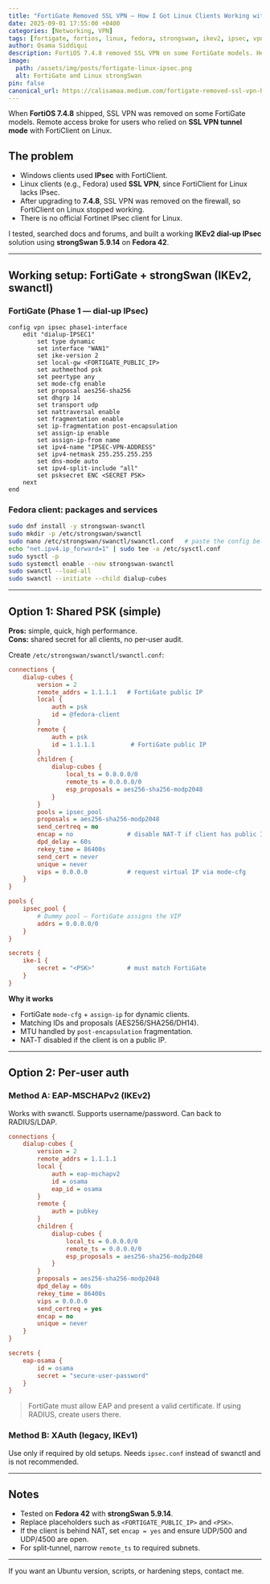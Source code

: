 ```yaml
---
title: "FortiGate Removed SSL VPN — How I Got Linux Clients Working with IPsec on Fedora 42"
date: 2025-09-01 17:55:00 +0400
categories: [Networking, VPN]
tags: [fortigate, fortios, linux, fedora, strongswan, ikev2, ipsec, vpn]
author: Osama Siddiqui
description: FortiOS 7.4.8 removed SSL VPN on some FortiGate models. Here is a working IKEv2 + strongSwan setup for Fedora 42 using swanctl.
image:
  path: /assets/img/posts/fortigate-linux-ipsec.png
  alt: FortiGate and Linux strongSwan
pin: false
canonical_url: https://calisamaa.medium.com/fortigate-removed-ssl-vpn-heres-how-i-got-linux-clients-working-with-ipsec-on-fedora-42-493ab39c1a0d
---
```


When **FortiOS 7.4.8** shipped, SSL VPN was removed on some FortiGate models. Remote access broke for users who relied on **SSL VPN tunnel mode** with FortiClient on Linux.

## The problem

- Windows clients used **IPsec** with FortiClient.
- Linux clients (e.g., Fedora) used **SSL VPN**, since FortiClient for Linux lacks IPsec.
- After upgrading to **7.4.8**, SSL VPN was removed on the firewall, so FortiClient on Linux stopped working.
- There is no official Fortinet IPsec client for Linux.

I tested, searched docs and forums, and built a working **IKEv2 dial‑up IPsec** solution using **strongSwan 5.9.14** on **Fedora 42**.

---

## Working setup: FortiGate + strongSwan (IKEv2, swanctl)

### FortiGate (Phase 1 — dial‑up IPsec)

```shell
config vpn ipsec phase1-interface
    edit "dialup-IPSEC1"
        set type dynamic
        set interface "WAN1"
        set ike-version 2
        set local-gw <FORTIGATE_PUBLIC_IP>
        set authmethod psk
        set peertype any
        set mode-cfg enable
        set proposal aes256-sha256
        set dhgrp 14
        set transport udp
        set nattraversal enable
        set fragmentation enable
        set ip-fragmentation post-encapsulation
        set assign-ip enable
        set assign-ip-from name
        set ipv4-name "IPSEC-VPN-ADDRESS"
        set ipv4-netmask 255.255.255.255
        set dns-mode auto
        set ipv4-split-include "all"
        set psksecret ENC <SECRET PSK>
    next
end
```

### Fedora client: packages and services

```bash
sudo dnf install -y strongswan-swanctl
sudo mkdir -p /etc/strongswan/swanctl
sudo nano /etc/strongswan/swanctl/swanctl.conf   # paste the config below
echo "net.ipv4.ip_forward=1" | sudo tee -a /etc/sysctl.conf
sudo sysctl -p
sudo systemctl enable --now strongswan-swanctl
sudo swanctl --load-all
sudo swanctl --initiate --child dialup-cubes
```

---

## Option 1: Shared PSK (simple)

**Pros:** simple, quick, high performance.  
**Cons:** shared secret for all clients, no per‑user audit.

Create `/etc/strongswan/swanctl/swanctl.conf`:

```ini
connections {
    dialup-cubes {
        version = 2
        remote_addrs = 1.1.1.1   # FortiGate public IP
        local {
            auth = psk
            id = @fedora-client
        }
        remote {
            auth = psk
            id = 1.1.1.1          # FortiGate public IP
        }
        children {
            dialup-cubes {
                local_ts = 0.0.0.0/0
                remote_ts = 0.0.0.0/0
                esp_proposals = aes256-sha256-modp2048
            }
        }
        pools = ipsec_pool
        proposals = aes256-sha256-modp2048
        send_certreq = no
        encap = no               # disable NAT‑T if client has public IP
        dpd_delay = 60s
        rekey_time = 86400s
        send_cert = never
        unique = never
        vips = 0.0.0.0           # request virtual IP via mode‑cfg
    }
}

pools {
    ipsec_pool {
        # Dummy pool — FortiGate assigns the VIP
        addrs = 0.0.0.0/0
    }
}

secrets {
    ike-1 {
        secret = "<PSK>"         # must match FortiGate
    }
}
```

**Why it works**

- FortiGate `mode-cfg` + `assign-ip` for dynamic clients.
- Matching IDs and proposals (AES256/SHA256/DH14).
- MTU handled by `post-encapsulation` fragmentation.
- NAT‑T disabled if the client is on a public IP.

---

## Option 2: Per‑user auth

### Method A: EAP‑MSCHAPv2 (IKEv2)

Works with swanctl. Supports username/password. Can back to RADIUS/LDAP.

```ini
connections {
    dialup-cubes {
        version = 2
        remote_addrs = 1.1.1.1
        local {
            auth = eap-mschapv2
            id = osama
            eap_id = osama
        }
        remote {
            auth = pubkey
        }
        children {
            dialup-cubes {
                local_ts = 0.0.0.0/0
                remote_ts = 0.0.0.0/0
                esp_proposals = aes256-sha256-modp2048
            }
        }
        proposals = aes256-sha256-modp2048
        dpd_delay = 60s
        rekey_time = 86400s
        vips = 0.0.0.0
        send_certreq = yes
        encap = no
        unique = never
    }
}

secrets {
    eap-osama {
        id = osama
        secret = "secure-user-password"
    }
}
```

> FortiGate must allow EAP and present a valid certificate. If using RADIUS, create users there.

### Method B: XAuth (legacy, IKEv1)

Use only if required by old setups. Needs `ipsec.conf` instead of swanctl and is not recommended.

---

## Notes

- Tested on **Fedora 42** with **strongSwan 5.9.14**.
- Replace placeholders such as `<FORTIGATE_PUBLIC_IP>` and `<PSK>`.
- If the client is behind NAT, set `encap = yes` and ensure UDP/500 and UDP/4500 are open.
- For split‑tunnel, narrow `remote_ts` to required subnets.

---

If you want an Ubuntu version, scripts, or hardening steps, contact me.
